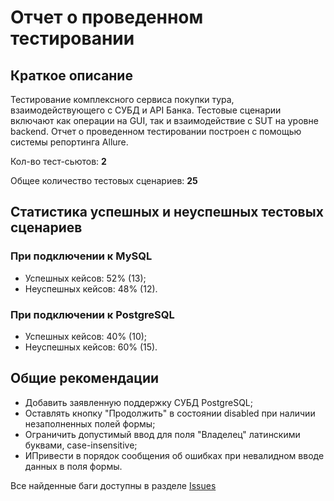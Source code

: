 # Отчет о проведенном тестировании

## Краткое описание

Тестирование комплексного сервиса покупки тура, взаимодействующего с СУБД и API Банка.
Тестовые сценарии включают как операции на GUI, так и взаимодействие с SUT на уровне backend.
Отчет о проведенном тестировании построен с помощью системы репортинга Allure.

Кол-во тест-сьютов: **2**

Общее количество тестовых сценариев: **25**

## Статистика успешных и неуспешных тестовых сценариев

### При подключении к MySQL

- Успешных кейсов: 52% (13);
- Неуспешных кейсов: 48% (12).

### При подключении к PostgreSQL

- Успешных кейсов: 40% (10);
- Неуспешных кейсов: 60% (15).

## Общие рекомендации
- Добавить заявленную поддержку СУБД PostgreSQL;
- Оставлять кнопку "Продолжить" в состоянии disabled при наличии незаполненных полей формы; 
- Ограничить допустимый ввод для поля "Владелец" латинскими буквами, case-insensitive;
- ИПривести в порядок сообщения об ошибках при невалидном вводе данных в поля формы.

Все найденные баги доступны в разделе [Issues](https://github.com/granegoro/qaDiploma/issues)
